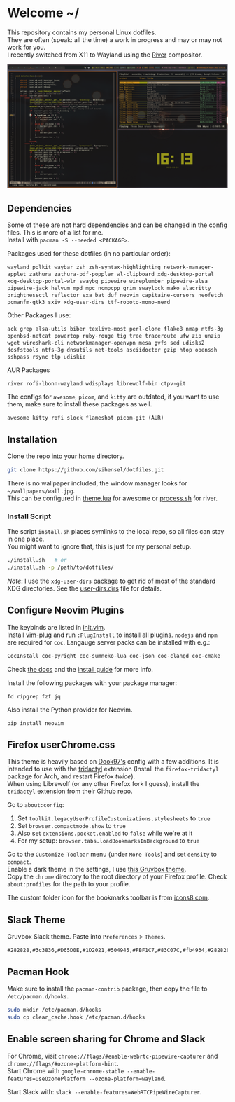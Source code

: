 # Welcome ~/

This repository contains my personal Linux dotfiles.<br>
They are often (speak: all the time) a work in progress and may or may not work for you.<br>
I recently switched from X11 to Wayland using the [River](https://github.com/riverwm/river) compositor.

![screenshot.png](screenshot.png)


## Dependencies

Some of these are not hard dependencies and can be changed in the config files. This is more of a list for me.<br>
Install with `pacman -S --needed <PACKAGE>`.

Packages used for these dotfiles (in no particular order):
```
wayland polkit waybar zsh zsh-syntax-highlighting network-manager-applet zathura zathura-pdf-poppler wl-clipboard xdg-desktop-portal xdg-desktop-portal-wlr swaybg pipewire wireplumber pipewire-alsa pipewire-jack helvum mpd mpc ncmpcpp grim swaylock mako alacritty brightnessctl reflector exa bat duf neovim capitaine-cursors neofetch pcmanfm-gtk3 sxiv xdg-user-dirs ttf-roboto-mono-nerd
```

Other Packages I use:
```
ack grep alsa-utils biber texlive-most perl-clone flake8 nmap ntfs-3g openbsd-netcat powertop ruby-rouge tig tree traceroute ufw zip unzip wget wireshark-cli networkmanager-openvpn mesa gvfs sed udisks2 dosfstools ntfs-3g dnsutils net-tools asciidoctor gzip htop openssh sshpass rsync tlp udiskie
```

AUR Packages
```
river rofi-lbonn-wayland wdisplays librewolf-bin ctpv-git
```

The configs for `awesome`, `picom`, and `kitty` are outdated, if you want to use them, make sure to install these packages as well.
```
awesome kitty rofi slock flameshot picom-git (AUR)
```


## Installation

Clone the repo into your home directory.

```sh
git clone https://github.com/sihensel/dotfiles.git
```

There is no wallpaper included, the window manager looks for `~/wallpapers/wall.jpg`.<br>
This can be configured in [theme.lua](awesome/themes/groovebox/theme.lua#L42) for awesome or [process.sh](river/process.sh#L44) for river.

### Install Script

The script `install.sh` places symlinks to the local repo, so all files can stay in one place.<br>
You might want to ignore that, this is just for my personal setup.

```sh
./install.sh   # or
./install.sh -p /path/to/dotfiles/
```

*Note*: I use the `xdg-user-dirs` package to get rid of most of the standard XDG directories. See the [user-dirs.dirs](./user-dirs.dirs) file for details.


## Configure Neovim Plugins

The keybinds are listed in [init.vim](nvim/init.vim).<br>
Install [vim-plug](https://github.com/junegunn/vim-plug#neovim) and run `:PlugInstall` to install all plugins. `nodejs` and `npm` are required for `coc`. Langauge server packs can be installed with e.g.:

```sh
CocInstall coc-pyright coc-sumneko-lua coc-json coc-clangd coc-cmake
```
Check [the docs](https://github.com/neoclide/coc.nvim/wiki/Using-coc-extensions) and the [install guide](https://github.com/neoclide/coc.nvim/wiki/Install-coc.nvim) for more info.

Install the following packages with your package manager:
```
fd ripgrep fzf jq
```

Also install the Python provider for Neovim.
```
pip install neovim
```


## Firefox userChrome.css

This theme is heavily based on [Dook97's](https://github.com/Dook97/firefox-qutebrowser-userchrome) config with a few additions.
It is intended to use with the [tridactyl](https://github.com/tridactyl/tridactyl) extension (Install the `firefox-tridactyl` package for Arch, and restart Firefox _twice_).<br>
When using Librewolf (or any other Firefox fork I guess), install the `tridactyl` extension from their Github repo.

Go to `about:config`:
1. Set `toolkit.legacyUserProfileCustomizations.stylesheets` to `true`
2. Set `browser.compactmode.show` to `true`
3. Also set `extensions.pocket.enabled` to `false` while we're at it
4. For my setup: `browser.tabs.loadBookmarksInBackground` to `true`

Go to the `Customize Toolbar` menu (under `More Tools`) and set `density` to `compact`.<br>
Enable a dark theme in the settings, I use [this Gruvbox theme](https://addons.mozilla.org/en-US/firefox/addon/gruvbox-dark-theme/).<br>
Copy the `chrome` directory to the root directory of your Firefox profile. Check `about:profiles` for the path to your profile.

The custom folder icon for the bookmarks toolbar is from [icons8.com](https://icons8.com/icon/12160/folder).


## Slack Theme

Gruvbox Slack theme. Paste into `Preferences` > `Themes`.
```
#282828,#3c3836,#D65D0E,#1D2021,#504945,#FBF1C7,#83C07C,#fb4934,#282828,#FBF1C7
```


## Pacman Hook

Make sure to install the `pacman-contrib` package, then copy the file to `/etc/pacman.d/hooks`.

```sh
sudo mkdir /etc/pacman.d/hooks
sudo cp clear_cache.hook /etc/pacman.d/hooks
```


## Enable screen sharing for Chrome and Slack

For Chrome, visit `chrome://flags/#enable-webrtc-pipewire-capturer` and `chrome://flags/#ozone-platform-hint`.<br>
Start Chrome with `google-chrome-stable --enable-features=UseOzonePlatform --ozone-platform=wayland`.

Start Slack with: `slack --enable-features=WebRTCPipeWireCapturer`.
